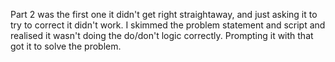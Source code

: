 Part 2 was the first one it didn't get right straightaway, and just asking it to try to correct it didn't work. I skimmed the problem statement and script and realised it wasn't doing the do/don't logic correctly. Prompting it with that got it to solve the problem.
